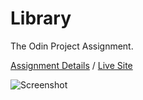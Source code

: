 # Library

The Odin Project Assignment.

[Assignment Details](https://www.theodinproject.com/paths/full-stack-javascript/courses/javascript/lessons/library) / [Live Site](https://sanberkhax.github.io/library/)

![Screenshot](https://user-images.githubusercontent.com/69405619/158235179-1dbf47b6-19fe-41c2-8b4f-e33b7134be69.png)
